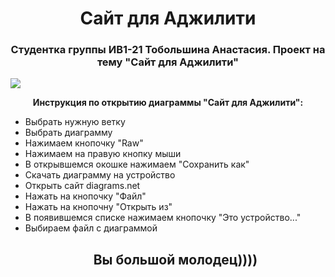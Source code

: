 <h1 align="center">Сайт для Аджилити</h1> 
<h3 align="center">Студентка группы ИВ1-21 Тобольшина Анастасия. Проект на тему "Сайт для Аджилити"</h3>
<img src="https://github.com/AnastasiaTobolshina/memory/blob/photo/Don-St-Croix-and-Razzle-dog-agility-8642224-1731-1236.jpg">
<p align="center"><b>Инструкция по открытию диаграммы "Сайт для Аджилити":</b></p>
<ul>
  <li> Выбрать нужную ветку </li>
  <li> Выбрать диаграмму </li>
  <li> Нажимаем кнопочку "Raw" </li>
  <li> Нажимаем на правую кнопку мыши </li>
  <li> В открывшемся окошке нажимаем "Сохранить как" </li>
  <li> Скачать диаграмму на устройство </li>
  <li> Открыть сайт diagrams.net </li>
  <li> Нажать на кнопочку "Файл" </li>
  <li> Нажать на кнопочну "Открыть из" </li>
  <li> В появившемся списке нажимаем кнопочку "Это устройство..." </li>
  <li> Выбираем файл с диаграммой </li>
 <h2 align="center"> Вы большой молодец)))) </h2>
